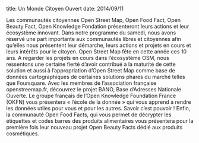 title: Un Monde Citoyen Ouvert
date: 2014/09/11

Les communautés citoyennes Open Street Map, Open Food Fact, Open Beauty Fact, Open Knowledge Fondation présenteront leurs actions et leur écosystème innovant. 
Dans notre programme du samedi, nous avons réservé une part importante aux communautés libres et citoyennes afin qu’elles nous présentent leur démarche, leurs actions et projets en cours et leurs intérêts pour le citoyen. 
Open Street Map fête en cette année ces 10 ans. A regarder les projets en cours dans l’écosystème OSM, nous ressentons une certaine fierté d’avoir contribué à la maturité de cette solution et aussi à l’appropriation d’Open Street Map comme base de données cartographiques de certaines solutions phares du marché telles que Foursquare. Avec les membres de l’association française openstreemap.fr, découvrez le projet BANO, Base d’Adresses Nationale Ouverte.
Le groupe français de l’Open Knowledge Foundation France (OKFN) vous présentera « l’école de la donnée » qui vous apprend à rendre les données utiles pour vous et pour les autres. Savoir c’est pouvoir !
Enfin, la communauté Open Food Facts, qui vous permet de décrypter les étiquettes et codes barres des produits alimentaires vous présentera pour la première fois leur nouveau projet Open Beauty Facts dédié aux produits cosmétiques. 
